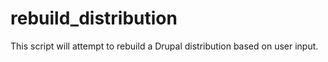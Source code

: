 # rebuild_distribution
This script will attempt to rebuild a Drupal distribution based on user input.

